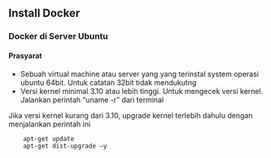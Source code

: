 ## Install Docker 
### Docker di Server Ubuntu
#### Prasyarat
- Sebuah virtual machine atau server yang yang terinstal system operasi ubuntu 64bit. Untuk catatan 32bit tidak mendukutng
- Versi kernel minimal 3.10 atau lebih tinggi. Untuk mengecek versi kernel. Jalankan perintah “uname -r” dari terminal

Jika versi kernel kurang dari 3.10, upgrade kernel terlebih dahulu dengan menjalankan perintah ini
```
    apt-get update
    apt-get dist-upgrade –y
```
